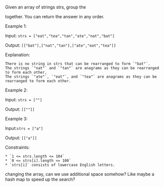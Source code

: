 Given an array of strings strs, group the

together. You can return the answer in any order.

Example 1:

Input: `strs = ["eat","tea","tan","ate","nat","bat"]`

Output: `[["bat"],["nat","tan"],["ate","eat","tea"]]`

Explanation:

    There is no string in strs that can be rearranged to form `"bat"`.
    The strings `"nat"` and `"tan"` are anagrams as they can be rearranged to form each other.
    The strings `"ate"`, `"eat"`, and `"tea"` are anagrams as they can be rearranged to form each other.

Example 2:

Input: `strs = [""]`

Output: `[[""]]`

Example 3:

Input:`strs = ["a"]` 

Output:  `[["a"]]` 

Constraints:

    * `1 <= strs.length <= 104`
    * `0 <= strs[i].length <= 100`
    * `strs[i]` consists of lowercase English letters.

changing the array, can we use additional space somehow? Like maybe a hash map to speed up the search?
